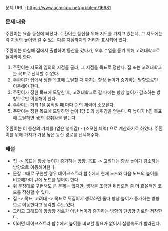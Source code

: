 문제 URL : https://www.acmicpc.net/problem/16681

### 문제 내용

주환이는 요즘 등산에 빠졌다. 주환이는 등산을 위해 지도를 가지고 있는데, 그 지도에는 각 지점의 높이와 갈 수 있는 다른 지점까지의 거리가 표시되어 있다.

주환이는 아침에 집에서 출발하여 등산을 갔다가, 오후 수업을 듣기 위해 고려대학교로 돌아와야 한다.
<ol>
  <li>주환이는 지도의 임의의 지점을 골라, 그 지점을 목표로 정한다. 집 또는 고려대학교는 목표로 선택할 수 없다.</li>
  <li>주환이가 집에서 정한 목표에 도달할 때 까지는 항상 높이가 증가하는 방향으로만 이동해야 한다.</li>
  <li>주환이가 정한 목표에 도달한 후, 고려대학교로 갈 때에는 항상 높이가 감소하는 방향으로만 이동해야 한다.</li>
  <li>주환이는 거리 1을 움직일 때 마다 D 의 체력이 소모된다.</li>
  <li>주환이는 정한 목표에 도달하면 높이 1당 E 의 성취감을 얻는다. 즉 높이가 h인 목표에 도달하면 hE의 성취감을 얻는다.</li>
</ol>

주환이는 이 등산의 가치를 (얻은 성취감) - (소모한 체력) 으로 계산하기로 하였다. 주환이를 위해 가치가 가장 높은 등산 경로를 선택해주자.

### 해설
<ul>
  <li>집 -> 목표는 항상 높이가 증가하는 방향, 목표 -> 고려대는 항상 높이가 감소하는 방향으로 이동해야한다. </li>
  <li>문장 그대로 구현할 경우 데이크스트라 함수에서 현재 노드와 다음 노드의 높이를 비교해가며 큐에 노드를 넣어야 한다.</li>
  <li>위 문장대로 구현해도 큰 문제는 없지만, 생각을 조금만 뒤집으면 좀 더 효율적인 코드를 작성할 수 있다.</li>
  <li>집 -> 목표, 고려대 -> 목표로 뒤집어서 생각하면 둘다 항상 높이가 증가하는 방향으로 이동한다고 생각할 수도 있다. </li>
  <li>그리고 그래프에 양방향 경로가 아닌 높이가 증가하는 방향의 단방향 경로만 저장한다.</li>
  <li>이러면 데이크스트라 함수에서 높이를 비교할 필요가 없어서 실행속도가 빨라진다.</li>
</ul>

